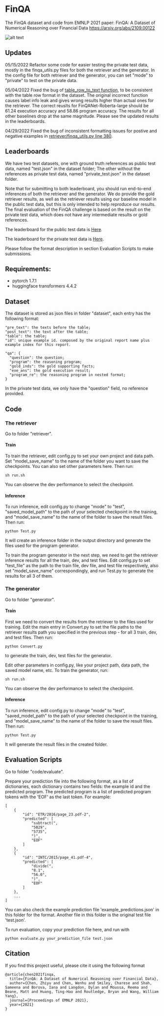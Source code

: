 # FinQA
The FinQA dataset and code from EMNLP 2021 paper: FinQA: A Dataset of Numerical Reasoning over Financial Data
<https://arxiv.org/abs/2109.00122>

![alt text](https://github.com/czyssrs/FinQA/blob/main/eg-intro.png?raw=true)

## Updates
05/15/2022 Refactor some code for easier testing the private test data, mostly in the finqa_utils.py files for both the retriever and the generator. In the config file for both retriever and the generator, you can set "mode" to "private" to test on the private data. 

05/04/2022 Fixed the bug of [table_row_to_text function](https://github.com/czyssrs/FinQA/blob/9e2006a6ed65279a01d62e92e61c02638c7c358d/code/utils/general_utils.py#L21), to be consistent with the table row format in the dataset. The original incorrect function causes label info leak and gives wrong results higher than actual ones for the retriever. The correct reuslts for FinQANet-Roberta-large should be 61.24 execution accuracy and 58.86 program accuracy. The results for all other baselines drop at the same magnitude. Please see the updated results in the leaderboards. 

04/29/2022 Fixed the bug of inconsistent formatting issues for postive and negative examples in [retriever/finqa_utils.py line 380](https://github.com/czyssrs/FinQA/blob/0603cdd9c68ab0af39efea65361ebfff2abc547c/code/retriever/finqa_utils.py#L380). 

## Leaderboards
We have two test datasets, one with ground truth references as public test data, named "test.json" in the dataset folder; The other without the references as private test data, named "private_test.json" in the dataset folder. 

Note that for submitting to both leaderboard, you should run end-to-end inferences of both the retriever and the generator. We do provide the gold retriever results, as well as the retriever results using our baseline model in the public test data, but this is only intended to help reproduce our results. The final evaluation of the FinQA challenge is based on the result on the private test data, which does not have any intermediate results or gold references. 

The leaderboard for the public test data is [Here](https://codalab.lisn.upsaclay.fr/competitions/1846). 

The leaderboard for the private test data is [Here](https://codalab.lisn.upsaclay.fr/competitions/4138). 

Please follow the format description in section Evaluation Scripts to make submissions. 

## Requirements:

- pytorch 1.7.1
- huggingface transformers 4.4.2

## Dataset
The dataset is stored as json files in folder "dataset", each entry has the following format:

```
"pre_text": the texts before the table;
"post_text": the text after the table;
"table": the table;
"id": unique example id. composed by the original report name plus example index for this report. 

"qa": {
  "question": the question;
  "program": the reasoning program;
  "gold_inds": the gold supporting facts;
  "exe_ans": the gold execution result;
  "program_re": the reasoning program in nested format;
}
```
In the private test data, we only have the "question" field, no reference provided. 

## Code

### The retriever
Go to folder "retriever".

#### Train
To train the retriever, edit config.py to set your own project and data path. Set "model_save_name" to the name of the folder you want to save the checkpoints. You can also set other parameters here. Then run:

```
sh run.sh
```

You can observe the dev performance to select the checkpoint. 

#### Inference
To run inference, edit config.py to change "mode" to "test", "saved_model_path" to the path of your selected checkpoint in the training, and "model_save_name" to the name of the folder to save the result files. Then run:

```
python Test.py
```

It will create an inference folder in the output directory and generate the files used for the program generator. 

To train the program generator in the next step, we need to get the retriever inference results for all the train, dev, and test files. Edit config.py to set "test_file" as the path to the train file, dev file, and test file respectively, also set "model_save_name" correspondingly, and run Test.py to generate the results for all 3 of them. 

### The generator
Go to folder "generator".

#### Train
First we need to convert the results from the retriever to the files used for training. Edit the main entry in Convert.py to set the file paths to the retriever results path you specified in the previous step - for all 3 train, dev, and test files. Then run:

```
python Convert.py
```

to generate the train, dev, test files for the generator. 

Edit other parameters in config.py, like your project path, data path, the saved model name, etc. To train the generator, run:

```
sh run.sh
```

You can observe the dev performance to select the checkpoint. 

#### Inference
To run inference, edit config.py to change "mode" to "test", "saved_model_path" to the path of your selected checkpoint in the training, and "model_save_name" to the name of the folder to save the result files. Then run:

```
python Test.py
```

It will generate the result files in the created folder. 


## Evaluation Scripts
Go to folder "code/evaluate".

Prepare your prediction file into the following format, as a list of dictionaries, each dictionary contains two fields: the example id and the predicted program. The predicted program is a list of predicted program tokens with the 'EOF' as the last token. For example:
```
[
    {
        "id": "ETR/2016/page_23.pdf-2",
        "predicted": [
            "subtract(",
            "5829",
            "5735",
            ")",
            "EOF"
        ]
    },
    {
        "id": "INTC/2015/page_41.pdf-4",
        "predicted": [
            "divide(",
            "8.1",
            "56.0",
            ")",
            "EOF"
        ]
    },
    ...
]
```

You can also check the example prediction file 'example_predictions.json' in this folder for the format. Another file in this folder is the original test file 'test.json'. 

To run evaluation, copy your prediction file here, and run with
```
python evaluate.py your_prediction_file test.json
```


## Citation
If you find this project useful, please cite it using the following format

```
@article{chen2021finqa,
  title={FinQA: A Dataset of Numerical Reasoning over Financial Data},
  author={Chen, Zhiyu and Chen, Wenhu and Smiley, Charese and Shah, Sameena and Borova, Iana and Langdon, Dylan and Moussa, Reema and Beane, Matt and Huang, Ting-Hao and Routledge, Bryan and Wang, William Yang},
  journal={Proceedings of EMNLP 2021},
  year={2021}
}
```
